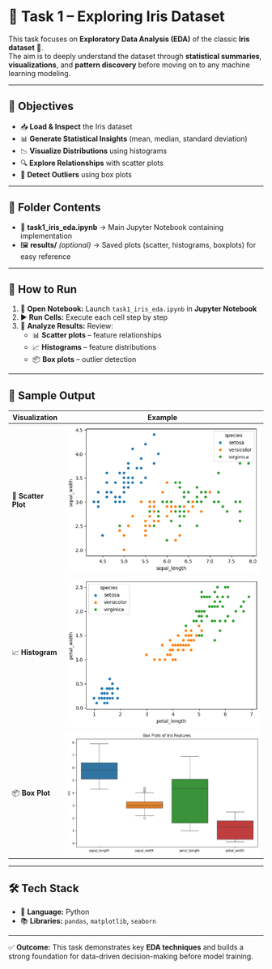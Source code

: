 # 🌸 Task 1 – Exploring Iris Dataset

This task focuses on **Exploratory Data Analysis (EDA)** of the classic **Iris dataset** 🌱.  
The aim is to deeply understand the dataset through **statistical summaries**, **visualizations**, and **pattern discovery** before moving on to any machine learning modeling.

---

## 🎯 Objectives
- 📥 **Load & Inspect** the Iris dataset  
- 📊 **Generate Statistical Insights** (mean, median, standard deviation)  
- 📉 **Visualize Distributions** using histograms  
- 🔍 **Explore Relationships** with scatter plots  
- 🚦 **Detect Outliers** using box plots  

---

## 📂 Folder Contents
- 📒 **task1_iris_eda.ipynb** → Main Jupyter Notebook containing implementation  
- 🖼 **results/** *(optional)* → Saved plots (scatter, histograms, boxplots) for easy reference  

---

## 🚀 How to Run
1. 📂 **Open Notebook:** Launch `task1_iris_eda.ipynb` in **Jupyter Notebook**  
2. ▶️ **Run Cells:** Execute each cell step by step  
3. 👀 **Analyze Results:** Review:
   - 📊 **Scatter plots** – feature relationships  
   - 📈 **Histograms** – feature distributions  
   - 📦 **Box plots** – outlier detection  

---

## 📸 Sample Output

| Visualization | Example |
|--------------|---------|
| 🌱 **Scatter Plot** | ![Sample Scatter](results/scatter_sepal.png) |
| 📈 **Histogram**  | ![Sample Histogram](results/scatter_petal.png) |
| 📦 **Box Plot**   | ![Sample Boxplot](results/boxplot_features.png) |

---

## 🛠 Tech Stack
- 🐍 **Language:** Python  
- 📚 **Libraries:** `pandas`, `matplotlib`, `seaborn`  

---

✅ **Outcome:** This task demonstrates key **EDA techniques** and builds a strong foundation for data-driven decision-making before model training.

